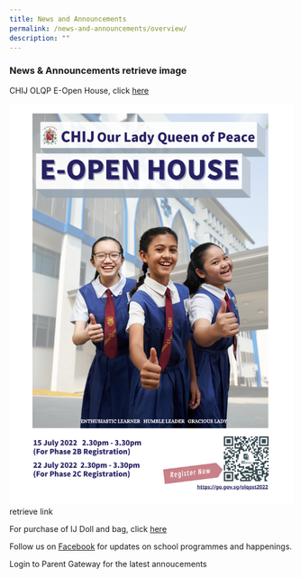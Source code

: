 ```yaml
---
title: News and Announcements
permalink: /news-and-announcements/overview/
description: ""
---
```



### News & Announcements retrieve image

CHIJ OLQP E-Open House, click [here](https://chijourladyqueenofpeace.moe.edu.sg/qql/slot/u736/Poster/A4_OH%20CHIJOLQP%20Poster%20-%20Copy.png) 

![](/images/A4_OH%20CHIJOLQP%20Poster%20-%20Copy.png) retrieve link

For purchase of IJ Doll and bag, click [here](/files/IJDOLLnBAG_Final.pdf)

Follow us on [Facebook](https://www.facebook.com/chijolqp.official) for updates on school programmes and happenings.

Login to Parent Gateway for the latest annoucements